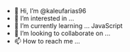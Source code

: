 - 👋 Hi, I’m @kaleufarias96
- 👀 I’m interested in ...
- 🌱 I’m currently learning ... JavaScript
- 💞️ I’m looking to collaborate on ...
- 📫 How to reach me ...

<!---
kaleufarias96/kaleufarias96 is a ✨ special ✨ repository because its `README.md` (this file) appears on your GitHub profile.
You can click the Preview link to take a look at your changes.
--->
